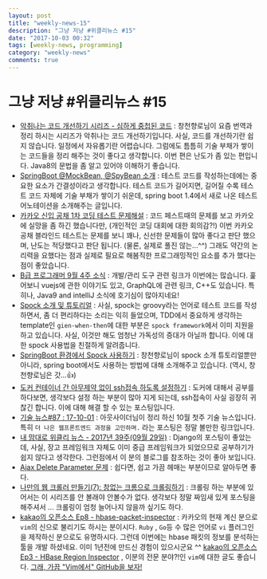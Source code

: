 ```yaml
---
layout: post
title: "weekly-news-15"
description: "그냥 저냥 #위클리뉴스 #15"
date: "2017-10-03 00:32"
tags: [weekly-news, programming]
category: "weekly-news"
comments: true
---
```


# 그냥 저냥 #위클리뉴스 #15

- [악취나는 코드 개선하기 시리즈 - 심하게 중첩된 코드](http://jojoldu.tistory.com/177) : 창천향로님이 요즘 번역과 정리 하시는 시리즈가 악취나는 코드 개선하기입니다. 사실, 코드를 개선하기란 쉽지 않습니다. 일정에서 자유롭기란 어렵습니다. 그럼에도 틈틈히 기술 부채가 쌓이는 코드들을 정리 해주는 것이 좋다고 생각합니다. 이번 편은 난도가 좀 있는 편입니다. Java8의 문법을 좀 알고 있어야 이해하기 좋습니다. 
- [SpringBoot @MockBean, @SpyBean 소개](http://jojoldu.tistory.com/226) : 테스트 코드를 작성하는데에는 중요한 요소가 간결성이라고 생각합니다. 테스트 코드가 길어지면, 길어질 수록 테스트 코드 자체에 기술 부채가 쌓이기 쉬운데, spring boot 1.4에서 새로 나온 테스트 어노테이션을 소개해주는 글입니다. 
- [카카오 신입 공채 1차 코딩 테스트 문제해설](http://tech.kakao.com/2017/09/27/kakao-blind-recruitment-round-1/) : 코드 페스트때의 문제를 보고 카카오에 실망을 좀 하긴 했습니다만, (개인적인 코딩 대회에 대한 회의감?!) 이번 카카오 공채 블라인드 테스트는 문제를 보니 꽤나, 신선한 문제들이 많아 좋다고 판단 했으며, 난도는 적당했다고 판단 됩니다. (물론, 실제로 풀진 않는...^^) 그래도 약간의 논리력을 요했다는 점과 실제로 필요로 해봄직한 프로그래밍적인 요소를 추가 했다는 점이 좋았습니다. 
- [B급 프로그래머 9월 4주 소식](http://jhrogue.blogspot.kr/2017/09/b-9-4.html) : 개발/관리 도구 관련 링크가 이번에는 많습니다. 훑어보니 vuejs에 관한 이야기도 있고, GraphQL에 관련 링크, C++도 있습니다. 특히나, Java9 and intelliJ 소식에 호기심이 많아지네요!
- [Spock 소개 및 튜토리얼](http://jojoldu.tistory.com/228) : 사실, spock는 groovy라는 언어로 테스트 코드를 작성하면서, 좀 더 편리하다는 소리는 익히 들었으며, TDD에서 중요하게 생각하는 template인 `gien-when-then`에 대한 부분은 `spock framework`에서 이미 지원을 하고 있습니다. 사실, 이것만 해도 엄청난 가독성의 증대가 아닐까 합니다. 이에 대한 spock 사용법을 친절하게 알려줍니다. 
- [SpringBoot 환경에서 Spock 사용하기](http://jojoldu.tistory.com/229) : 창천향로님이 spock 소개 튜토리얼뿐만 아니라, spring boot에서도 사용하는 방법에 대해 소개해주고 있습니다. (역시, 창천향로님은 갓...👍)
- [도커 컨테이너 간 아무제약 없이 ssh접속 하도록 설정하기](http://blog.naver.com/alice_k106/221109234272) : 도커에 대해서 공부를 하다보면, 생각보다 설정 하는 부분이 많아 지게 되는데, ssh접속이 사실 굉장히 귀찮긴 합니다. 이에 대해 해결 할 수 있는 포스팅입니다. 
- [기술 뉴스#87 : 17-10-01](https://blog.outsider.ne.kr/1322) : 아웃사이더님이 정리 하신 10월 첫주 기술 뉴스입니다. 특히 `더 나은 웹프론트엔드 과정을 고민하며.` 라는 포스팅은 정말 볼만한 링크입니다. 
- [내 맘대로 위클리 뉴스 - 2017년 39주(09월 29일)](http://sangkonblog.azurewebsites.net/2017/10/02/sigamdream_weekly_2017_39/) : Django의 포스팅이 좋았는데, 사실, 장고 프레임워크 자체도 이미 중급 프레임워크가 되었으므로 공부하기가 쉽지 않다고 생각한다. 그런점에서 이 분의 블로그를 참조하는 것이 좋아 보입니다. 
- [Ajax Delete Parameter 문제](http://blog.naver.com/alice_k106/221109818082) : 쉽다면, 쉽고 가끔 헤매는 부분이므로 알아두면 좋다. 
- [나만의 웹 크롤러 만들기(7): 창없는 크롬으로 크롤링하기](https://beomi.github.io/2017/09/28/HowToMakeWebCrawler-Headless-Chrome/) : 크롤링 하는 부분에 있어서는 이 시리즈를 안 볼래야 안볼수가 없다. 생각보다 정말 짜임새 있게 포스팅을 해주셔서 ... 크롤링이 엄청 늘어나지 않을까 싶기도 하다.
- [kakao의 오픈소스 Ep8 - hbase-packet-inspector](http://tech.kakao.com/2017/09/22/opensource-8-hbase-packet-inspector/) : 카카오의 현재 계신 분으로 `vim`의 신으로 불리기도 하시는 분이시다. `Ruby` , `Go`등 수 많은 언어로 `vi` 플러그인을 제작하신 분으로도 유명하시다. 그런데 이번에는 hbase 패킷의 정보를 분석하는 툴을 개발 하셨네요. 이미 1년전에 만드신 경험이 있으시군요 ^^ [kakao의 오픈소스 Ep3 - HBase Region Inspector](http://tech.kakao.com/2016/03/11/opensource-3-hri/) , 이분의 전문 분야?!인 `vim`에 대한 글도 좋습니다. [그래, 가끔 "Vim에서" GitHub을 보자!](http://tech.kakao.com/2016/03/03/vim-github-dashboard/)



